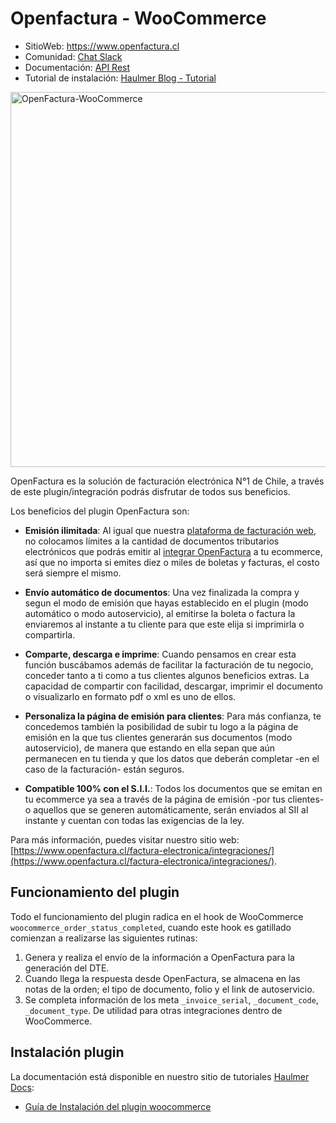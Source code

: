 Openfactura - WooCommerce
=========
- SitioWeb: https://www.openfactura.cl
- Comunidad: [Chat Slack](https://communityinviter.com/apps/haulmer/haulmer)
- Documentación: [API Rest](http://docsapi-openfactura.haulmer.com/)
- Tutorial de instalación: [Haulmer Blog - Tutorial](https://www.haulmer.com/docs/como-instalar-el-plugin-de-openfactura-en-woocommerce/)

<img alt="OpenFactura-WooCommerce" src="https://www.haulmer.com/docs/content/images/2020/01/3WocommerceOF.png" width="600px">


OpenFactura es la solución de facturación electrónica N°1 de Chile, a través de este plugin/integración podrás disfrutar de todos sus beneficios.

Los beneficios del plugin OpenFactura son:

- **Emisión ilimitada**: Al igual que nuestra [plataforma de facturación web](http://learn-openfactura.haulmer.com), no colocamos límites a la cantidad de documentos tributarios electrónicos que podrás emitir al [integrar OpenFactura](https://www.openfactura.cl/) a tu ecommerce, así que no importa si emites diez o miles de boletas y facturas, el costo será siempre el mismo.

- **Envío automático de documentos**: Una vez finalizada la compra y segun el modo de emisión que hayas establecido en el plugin (modo automático o modo autoservicio), al emitirse la boleta o factura la enviaremos al instante a tu cliente para que este elija si imprimirla o compartirla.

- **Comparte, descarga e imprime**: Cuando pensamos en crear esta función buscábamos además de facilitar la facturación de tu negocio, conceder tanto a ti como a tus clientes algunos beneficios extras. La capacidad de compartir con facilidad, descargar, imprimir el documento o visualizarlo en formato pdf o xml es uno de ellos.

- **Personaliza la página de emisión para clientes**: Para más confianza, te concedemos también la posibilidad de subir tu logo a la página de emisión en la que tus clientes generarán sus documentos (modo autoservicio), de manera que estando en ella sepan que aún permanecen en tu tienda y que los datos que deberán completar -en el caso de la facturación- están seguros.

- **Compatible 100% con el S.I.I.**: Todos los documentos que se emitan en tu ecommerce ya sea a través de la página de emisión -por tus clientes- o aquellos que se generen automáticamente, serán enviados al SII al instante y cuentan con todas las exigencias de la ley.

Para más información, puedes visitar nuestro sitio web: [https://www.openfactura.cl/factura-electronica/integraciones/](https://www.openfactura.cl/factura-electronica/integraciones/).


Funcionamiento del plugin
-------------------------------

Todo el funcionamiento del plugin radica en el hook de WooCommerce `woocommerce_order_status_completed`, cuando este hook es gatillado comienzan a realizarse las siguientes rutinas:

 1. Genera y realiza el envío de la información a OpenFactura para la generación del DTE.
 2. Cuando llega la respuesta desde OpenFactura, se almacena en las notas de la orden; el tipo de documento, folio y el link de autoservicio.
 3. Se completa información de los meta `_invoice_serial`, `_document_code`, `_document_type`. De utilidad para otras integraciones dentro de WooCommerce.

Instalación plugin
-------------------------------

La documentación está disponible en nuestro sitio de tutoriales [Haulmer  Docs](https://www.haulmer.com/docs/):
  - [Guía de Instalación del plugin woocommerce](https://www.haulmer.com/docs/como-instalar-el-plugin-de-openfactura-en-woocommerce/)
